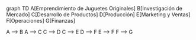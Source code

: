graph TD
  A[Emprendimiento de Juguetes Originales]
  B[Investigación de Mercado]
  C[Desarrollo de Productos]
  D[Producción]
  E[Marketing y Ventas]
  F[Operaciones]
  G[Finanzas]

  A --> B
  A --> C
  C --> D
  C --> E
  D --> F
  E --> F
  F --> G
